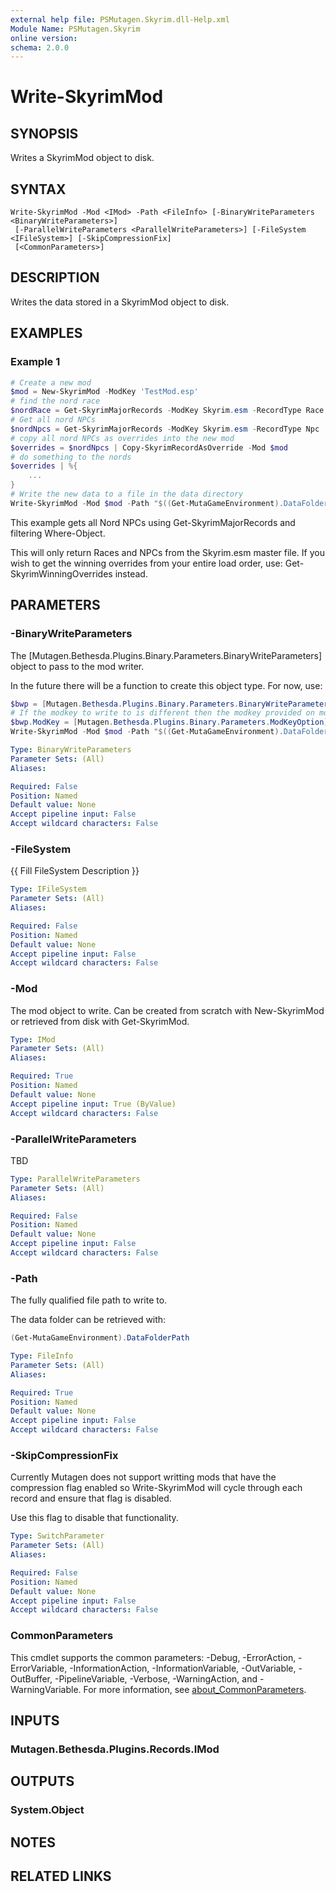 ```yaml
---
external help file: PSMutagen.Skyrim.dll-Help.xml
Module Name: PSMutagen.Skyrim
online version:
schema: 2.0.0
---
```


# Write-SkyrimMod

## SYNOPSIS
Writes a SkyrimMod object to disk.

## SYNTAX

```
Write-SkyrimMod -Mod <IMod> -Path <FileInfo> [-BinaryWriteParameters <BinaryWriteParameters>]
 [-ParallelWriteParameters <ParallelWriteParameters>] [-FileSystem <IFileSystem>] [-SkipCompressionFix]
 [<CommonParameters>]
```

## DESCRIPTION
Writes the data stored in a SkyrimMod object to disk.

## EXAMPLES

### Example 1
```powershell
# Create a new mod
$mod = New-SkyrimMod -ModKey 'TestMod.esp'
# find the nord race
$nordRace = Get-SkyrimMajorRecords -ModKey Skyrim.esm -RecordType Race | Where-Object {$_.EditorID -eq 'NordRace'}
# Get all nord NPCs
$nordNpcs = Get-SkyrimMajorRecords -ModKey Skyrim.esm -RecordType Npc | Where-Object {$_.Race -eq $nordRace}
# copy all nord NPCs as overrides into the new mod
$overrides = $nordNpcs | Copy-SkyrimRecordAsOverride -Mod $mod
# do something to the nords
$overrides | %{
    ...
}
# Write the new data to a file in the data directory
Write-SkyrimMod -Mod $mod -Path "$((Get-MutaGameEnvironment).DataFolderPath)\TestMod.esp"
```

This example gets all Nord NPCs using Get-SkyrimMajorRecords and filtering Where-Object.

This will only return Races and NPCs from the Skyrim.esm master file. If you wish to get the winning overrides from your entire load order, use: Get-SkyrimWinningOverrides instead.

## PARAMETERS

### -BinaryWriteParameters
The [Mutagen.Bethesda.Plugins.Binary.Parameters.BinaryWriteParameters] object to pass to the mod writer.

In the future there will be a function to create this object type. For now, use:

```powershell
$bwp = [Mutagen.Bethesda.Plugins.Binary.Parameters.BinaryWriteParameters]::new()
# If the modkey to write to is different then the modkey provided on mod creation, ignore that error
$bwp.ModKey = [Mutagen.Bethesda.Plugins.Binary.Parameters.ModKeyOption]::NoCheck
Write-SkyrimMod -Mod $mod -Path "$((Get-MutaGameEnvironment).DataFolderPath)\TestMod.esp"
```

```yaml
Type: BinaryWriteParameters
Parameter Sets: (All)
Aliases:

Required: False
Position: Named
Default value: None
Accept pipeline input: False
Accept wildcard characters: False
```

### -FileSystem
{{ Fill FileSystem Description }}

```yaml
Type: IFileSystem
Parameter Sets: (All)
Aliases:

Required: False
Position: Named
Default value: None
Accept pipeline input: False
Accept wildcard characters: False
```

### -Mod
The mod object to write. Can be created from scratch with New-SkyrimMod or retrieved from disk with Get-SkyrimMod.

```yaml
Type: IMod
Parameter Sets: (All)
Aliases:

Required: True
Position: Named
Default value: None
Accept pipeline input: True (ByValue)
Accept wildcard characters: False
```

### -ParallelWriteParameters
TBD

```yaml
Type: ParallelWriteParameters
Parameter Sets: (All)
Aliases:

Required: False
Position: Named
Default value: None
Accept pipeline input: False
Accept wildcard characters: False
```

### -Path
The fully qualified file path to write to.

The data folder can be retrieved with:

```powershell
(Get-MutaGameEnvironment).DataFolderPath
```

```yaml
Type: FileInfo
Parameter Sets: (All)
Aliases:

Required: True
Position: Named
Default value: None
Accept pipeline input: False
Accept wildcard characters: False
```

### -SkipCompressionFix
Currently Mutagen does not support writting mods that have the compression flag enabled so Write-SkyrimMod will cycle through each record and ensure that flag is disabled.

Use this flag to disable that functionality.

```yaml
Type: SwitchParameter
Parameter Sets: (All)
Aliases:

Required: False
Position: Named
Default value: None
Accept pipeline input: False
Accept wildcard characters: False
```

### CommonParameters
This cmdlet supports the common parameters: -Debug, -ErrorAction, -ErrorVariable, -InformationAction, -InformationVariable, -OutVariable, -OutBuffer, -PipelineVariable, -Verbose, -WarningAction, and -WarningVariable. For more information, see [about_CommonParameters](http://go.microsoft.com/fwlink/?LinkID=113216).

## INPUTS

### Mutagen.Bethesda.Plugins.Records.IMod

## OUTPUTS

### System.Object
## NOTES

## RELATED LINKS
